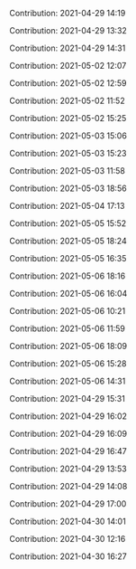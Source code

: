 Contribution: 2021-04-29 14:19

Contribution: 2021-04-29 13:32

Contribution: 2021-04-29 14:31

Contribution: 2021-05-02 12:07

Contribution: 2021-05-02 12:59

Contribution: 2021-05-02 11:52

Contribution: 2021-05-02 15:25

Contribution: 2021-05-03 15:06

Contribution: 2021-05-03 15:23

Contribution: 2021-05-03 11:58

Contribution: 2021-05-03 18:56

Contribution: 2021-05-04 17:13

Contribution: 2021-05-05 15:52

Contribution: 2021-05-05 18:24

Contribution: 2021-05-05 16:35

Contribution: 2021-05-06 18:16

Contribution: 2021-05-06 16:04

Contribution: 2021-05-06 10:21

Contribution: 2021-05-06 11:59

Contribution: 2021-05-06 18:09

Contribution: 2021-05-06 15:28

Contribution: 2021-05-06 14:31

Contribution: 2021-04-29 15:31

Contribution: 2021-04-29 16:02

Contribution: 2021-04-29 16:09

Contribution: 2021-04-29 16:47

Contribution: 2021-04-29 13:53

Contribution: 2021-04-29 14:08

Contribution: 2021-04-29 17:00

Contribution: 2021-04-30 14:01

Contribution: 2021-04-30 12:16

Contribution: 2021-04-30 16:27

